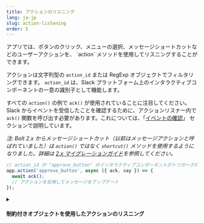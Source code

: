 ```yaml
---
title: アクションのリスニング
lang: ja-jp
slug: action-listening
order: 5
---
```


<div class="section-content">
アプリでは、ボタンのクリック、メニューの選択、メッセージショートカットなどのユーザーアクションを、 `action` メソッドを使用してリスニングすることができます。

アクションは文字列型の `action_id` または RegExp オブジェクトでフィルタリングできます。 `action_id` は、Slack プラットフォーム上のインタラクティブコンポーネントの一意の識別子として機能します。 

すべての `action()` の例で `ack()` が使用されていることに注目してください。Slack からイベントを受信したことを確認するために、アクションリスナー内で `ack()` 関数を呼び出す必要があります。これについては、「[イベントの確認](#acknowledge)」 セクションで説明しています。

*注: Bolt 2.x からメッセージショートカット（以前はメッセージアクションと呼ばれていました）は `action()` ではなく `shortcut()` メソッドを使用するようになりました。詳細は [2.x マイグレーションガイド](https://slack.dev/bolt/ja-jp/tutorial/migration-v2)を参照してください。*
</div>

```javascript
// action_id が "approve_button" のインタラクティブコンポーネントがトリガーされる毎にミドルウェアが呼び出される
app.action('approve_button', async ({ ack, say }) => {
  await ack();
  // アクションを反映してメッセージをアップデート
});
```

<details class="secondary-wrapper">
<summary class="section-head" markdown="0">
<h4 class="section-head">制約付きオブジェクトを使用したアクションのリスニング</h4>
</summary>

<div class="secondary-content" markdown="0">
制約付きのオブジェクトを使って、 `callback_id` 、 `block_id` 、および `action_id` (またはそれらの組み合わせ) をリスニングすることができます。オブジェクト内の制約には、文字列型または RegExp オブジェクトを使用できます。
</div>

```javascript
// action_id が 'select_user' と一致し、block_id が 'assign_ticket' と一致する場合のみミドルウェアが呼び出される
app.action({ action_id: 'select_user', block_id: 'assign_ticket' },
  async ({ action, ack, context }) => {
    await ack();
    try {
      const result = await app.client.reactions.add({
        token: context.botToken,
        name: 'white_check_mark',
        timestamp: action.ts,
        channel: action.channel.id
      });
    }
    catch (error) {
      console.error(error);
    }
  });
```

</details>
